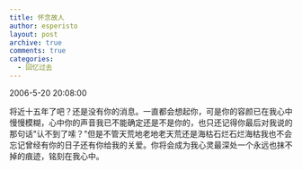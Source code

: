 ```yaml
---
title: 怀念故人
author: esperisto
layout: post
archive: true
comments: true
categories:
  - 回忆过去
---
```

2006-5-20 20:08:00

 将近十五年了吧？还是没有你的消息。一直都会想起你，可是你的容颜已在我心中慢慢模糊，心中你的声音我已不能确定还是不是你的，也只还记得你最后对我说的那句话"认不到了嗦？"但是不管天荒地老地老天荒还是海枯石烂石烂海枯我也不会忘记曾经有你的日子还有你给我的关爱。你将会成为我心灵最深处一个永远也抹不掉的痕迹，铭刻在我心中。